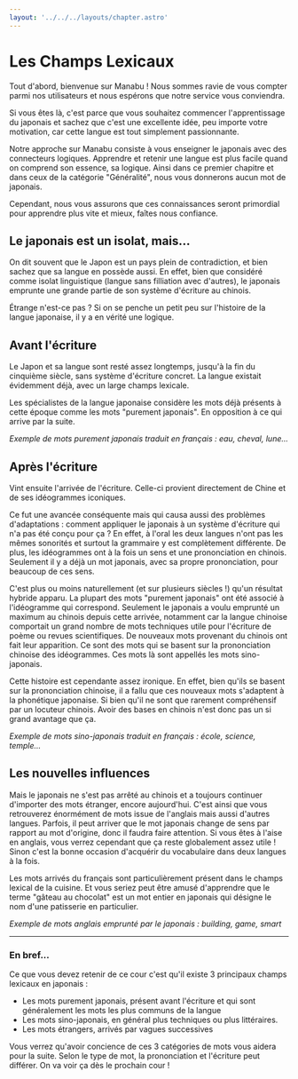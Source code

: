 ```yaml
---
layout: '../../../layouts/chapter.astro'
---
```


# Les Champs Lexicaux

Tout d'abord, bienvenue sur Manabu ! Nous sommes ravie de vous compter parmi nos utilisateurs et nous espérons que notre service vous conviendra.

Si vous êtes là, c'est parce que vous souhaitez commencer l'apprentissage du japonais et sachez que c'est une excellente idée, peu importe votre motivation, car cette langue est tout simplement passionnante.

Notre approche sur Manabu consiste à vous enseigner le japonais avec des connecteurs logiques. Apprendre et retenir une langue est plus facile quand on comprend son essence, sa logique. Ainsi dans ce premier chapitre et dans ceux de la catégorie "Généralité", nous vous donnerons aucun mot de japonais.

Cependant, nous vous assurons que ces connaissances seront primordial pour apprendre plus vite et mieux, faîtes nous confiance.

## Le japonais est un isolat, mais...

On dit souvent que le Japon est un pays plein de contradiction, et bien sachez que sa langue en possède aussi. En effet, bien que considéré comme isolat linguistique (langue sans filliation avec d'autres), le japonais emprunte une grande partie de son système d'écriture au chinois.

Étrange n'est-ce pas ? Si on se penche un petit peu sur l'histoire de la langue japonaise, il y a en vérité une logique.

## Avant l'écriture

Le Japon et sa langue sont resté assez longtemps, jusqu'à la fin du cinquième siècle, sans système d'écriture concret. La langue existait évidemment déjà, avec un large champs lexicale.

Les spécialistes de la langue japonaise considère les mots déjà présents à cette époque comme les mots "purement japonais". En opposition à ce qui arrive par la suite.

_Exemple de mots purement japonais traduit en français : eau, cheval, lune..._

## Après l'écriture

Vint ensuite l'arrivée de l'écriture. Celle-ci provient directement de Chine et de ses idéogrammes iconiques.

Ce fut une avancée conséquente mais qui causa aussi des problèmes d'adaptations : comment appliquer le japonais à un système d'écriture qui n'a pas été conçu pour ça ?
En effet, à l'oral les deux langues n'ont pas les mêmes sonorités et surtout la grammaire y est complètement différente.
De plus, les idéogrammes ont à la fois un sens et une prononciation en chinois. Seulement il y a déjà un mot japonais, avec sa propre prononciation, pour beaucoup de ces sens.

C'est plus ou moins naturellement (et sur plusieurs siècles !) qu'un résultat hybride apparu. La plupart des mots "purement japonais" ont été associé à l'idéogramme qui correspond. Seulement le japonais a voulu emprunté un maximum au chinois depuis cette arrivée, notamment car la langue chinoise comportait un grand nombre de mots techniques utile pour l'écriture de poème ou revues scientifiques. De nouveaux mots provenant du chinois ont fait leur apparition. Ce sont des mots qui se basent sur la prononciation chinoise des idéogrammes. Ces mots là sont appellés les mots sino-japonais.

Cette histoire est cependante assez ironique. En effet, bien qu'ils se basent sur la prononciation chinoise, il a fallu que ces nouveaux mots s'adaptent à la phonétique japonaise. Si bien qu'il ne sont que rarement compréhensif par un locuteur chinois. Avoir des bases en chinois n'est donc pas un si grand avantage que ça.

_Exemple de mots sino-japonais traduit en français : école, science, temple..._

## Les nouvelles influences

Mais le japonais ne s'est pas arrêté au chinois et a toujours continuer d'importer des mots étranger, encore aujourd'hui. C'est ainsi que vous retrouverez énormément de mots issue de l'anglais mais aussi d'autres langues. Parfois, il peut arriver que le mot japonais change de sens par rapport au mot d'origine, donc il faudra faire attention. Si vous êtes à l'aise en anglais, vous verrez cependant que ça reste globalement assez utile ! Sinon c'est la bonne occasion d'acquérir du vocabulaire dans deux langues à la fois.

Les mots arrivés du français sont particulièrement présent dans le champs lexical de la cuisine. Et vous seriez peut être amusé d'apprendre que le terme "gâteau au chocolat" est un mot entier en japonais qui désigne le nom d'une patisserie en particulier.

_Exemple de mots anglais emprunté par le japonais : building, game, smart_

---

### En bref...

Ce que vous devez retenir de ce cour c'est qu'il existe 3 principaux champs lexicaux en japonais :

- Les mots purement japonais, présent avant l'écriture et qui sont généralement les mots les plus communs de la langue
- Les mots sino-japonais, en général plus techniques ou plus littéraires.
- Les mots étrangers, arrivés par vagues successives

Vous verrez qu'avoir concience de ces 3 catégories de mots vous aidera pour la suite. Selon le type de mot, la prononciation et l'écriture peut différer. On va voir ça dès le prochain cour !
